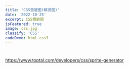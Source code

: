 ```yaml
---
title: 'CSS雪碧图(精灵图)'
date: '2022-10-25'
excerpt: CSS雪碧图
isFeatured: true
image: css.jpg
classify: 'CSS'
codeDemo: html-css3
---
```


# 
https://www.toptal.com/developers/css/sprite-generator